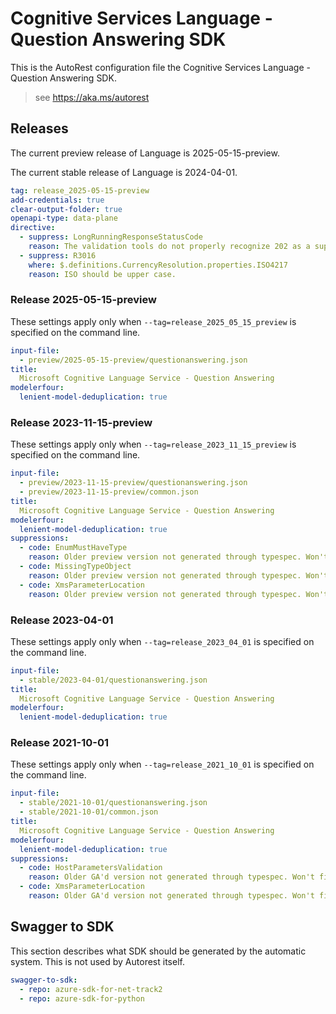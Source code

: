 # Cognitive Services Language - Question Answering SDK

This is the AutoRest configuration file the Cognitive Services Language - Question Answering SDK.

> see https://aka.ms/autorest

## Releases

The current preview release of Language is 2025-05-15-preview.

The current stable release of Language is 2024-04-01.

```yaml
tag: release_2025-05-15-preview
add-credentials: true
clear-output-folder: true
openapi-type: data-plane
directive:
  - suppress: LongRunningResponseStatusCode
    reason: The validation tools do not properly recognize 202 as a supported response code.
  - suppress: R3016
    where: $.definitions.CurrencyResolution.properties.ISO4217
    reason: ISO should be upper case.
```

### Release 2025-05-15-preview

These settings apply only when `--tag=release_2025_05_15_preview` is specified on the command line.

``` yaml $(tag) == 'release_2025-05-15-preview'
input-file:
  - preview/2025-05-15-preview/questionanswering.json
title:
  Microsoft Cognitive Language Service - Question Answering
modelerfour:
  lenient-model-deduplication: true
```

### Release 2023-11-15-preview

These settings apply only when `--tag=release_2023_11_15_preview` is specified on the command line.

``` yaml $(tag) == 'release_2023-11-15-preview'
input-file:
  - preview/2023-11-15-preview/questionanswering.json
  - preview/2023-11-15-preview/common.json
title:
  Microsoft Cognitive Language Service - Question Answering
modelerfour:
  lenient-model-deduplication: true
suppressions:
  - code: EnumMustHaveType
    reason: Older preview version not generated through typespec. Won't fix. Cleanup stale preview instead.
  - code: MissingTypeObject
    reason: Older preview version not generated through typespec. Won't fix. Cleanup stale preview instead.
  - code: XmsParameterLocation
    reason: Older preview version not generated through typespec. Won't fix. Cleanup stale preview instead.
```

### Release 2023-04-01

These settings apply only when `--tag=release_2023_04_01` is specified on the command line.

``` yaml $(tag) == 'release_2023_04_01'
input-file:
  - stable/2023-04-01/questionanswering.json
title:
  Microsoft Cognitive Language Service - Question Answering
modelerfour:
  lenient-model-deduplication: true
```

### Release 2021-10-01

These settings apply only when `--tag=release_2021_10_01` is specified on the command line.

``` yaml $(tag) == 'release_2021_10_01'
input-file:
  - stable/2021-10-01/questionanswering.json
  - stable/2021-10-01/common.json
title:
  Microsoft Cognitive Language Service - Question Answering
modelerfour:
  lenient-model-deduplication: true
suppressions:
  - code: HostParametersValidation
    reason: Older GA'd version not generated through typespec. Won't fix.
  - code: XmsParameterLocation
    reason: Older GA'd version not generated through typespec. Won't fix.
```

## Swagger to SDK

This section describes what SDK should be generated by the automatic system.
This is not used by Autorest itself.

``` yaml $(swagger-to-sdk)
swagger-to-sdk:
  - repo: azure-sdk-for-net-track2
  - repo: azure-sdk-for-python
```
